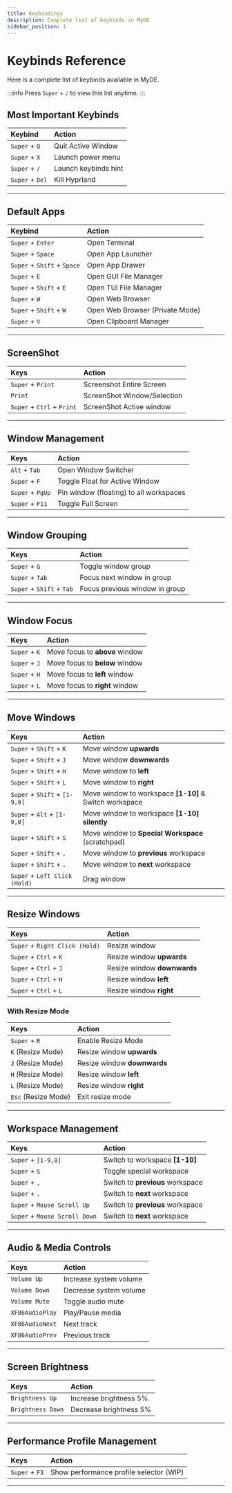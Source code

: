 ```yaml
---
title: Keybindings
description: Complete list of keybinds in MyDE
sidebar_position: 1
---
```


# Keybinds Reference

<div style={{ textAlign: "center" }}>
    <p>Here is a complete list of keybinds available in MyDE.</p>
</div>

:::info
Press `Super` + `/` to view this list anytime.
:::

## Most Important Keybinds

| Keybind         | Action               |
| :-------------- | :------------------- |
| `Super` + `Q`   | Quit Active Window   |
| `Super` + `X`   | Launch power menu    |
| `Super` + `/`   | Launch keybinds hint |
| `Super` + `Del` | Kill Hyprland        |

---

## Default Apps

| Keybind                     | Action                          |
| :-------------------------- | :------------------------------ |
| `Super` + `Enter`           | Open Terminal                   |
| `Super` + `Space`           | Open App Launcher               |
| `Super` + `Shift` + `Space` | Open App Drawer                 |
| `Super` + `E`               | Open GUI File Manager           |
| `Super` + `Shift` + `E`     | Open TUI File Manager           |
| `Super` + `W`               | Open Web Browser                |
| `Super` + `Shift` + `W`     | Open Web Browser (Private Mode) |
| `Super` + `V`               | Open Clipboard Manager          |

---

## ScreenShot

| Keys                       | Action                      |
| :------------------------- | :-------------------------- |
| `Super` + `Print`          | Screenshot Entire Screen    |
| `Print`                    | ScreenShot Window/Selection |
| `Super` + `Ctrl` + `Print` | ScreenShot Active window    |

---

## Window Management

| Keys             | Action                                  |
| :--------------- | :-------------------------------------- |
| `Alt` + `Tab`    | Open Window Switcher                    |
| `Super` + `F`    | Toggle Float for Active Window          |
| `Super` + `PgUp` | Pin window (floating) to all workspaces |
| `Super` + `F11`  | Toggle Full Screen                      |

---

## Window Grouping

| Keys                      | Action                         |
| :------------------------ | :----------------------------- |
| `Super` + `G`             | Toggle window group            |
| `Super` + `Tab`           | Focus next window in group     |
| `Super` + `Shift` + `Tab` | Focus previous window in group |

---

## Window Focus

| Keys          | Action                         |
| :------------ | :----------------------------- |
| `Super` + `K` | Move focus to **above** window |
| `Super` + `J` | Move focus to **below** window |
| `Super` + `H` | Move focus to **left** window  |
| `Super` + `L` | Move focus to **right** window |

---

## Move Windows

| Keys                          | Action                                                 |
| :---------------------------- | :----------------------------------------------------- |
| `Super` + `Shift` + `K`       | Move window **upwards**                                |
| `Super` + `Shift` + `J`       | Move window **downwards**                              |
| `Super` + `Shift` + `H`       | Move window to **left**                                |
| `Super` + `Shift` + `L`       | Move window to **right**                               |
| `Super` + `Shift` + `[1-9,0]` | Move window to workspace **[1-10]** & Switch workspace |
| `Super` + `Alt` + `[1-9,0]`   | Move window to workspace **[1-10] silently**           |
| `Super` + `Shift` + `S`       | Move window to **Special Workspace** (scratchpad)      |
| `Super` + `Shift` + `,`       | Move window to **previous** workspace                  |
| `Super` + `Shift` + `.`       | Move window to **next** workspace                      |
| `Super` + `Left Click (Hold)` | Drag window                                            |

---

## Resize Windows

| Keys                           | Action                      |
| :----------------------------- | :-------------------------- |
| `Super` + `Right Click (Hold)` | Resize window               |
| `Super` + `Ctrl` + `K`         | Resize window **upwards**   |
| `Super` + `Ctrl` + `J`         | Resize window **downwards** |
| `Super` + `Ctrl` + `H`         | Resize window **left**      |
| `Super` + `Ctrl` + `L`         | Resize window **right**     |

### With Resize Mode

| Keys                | Action                      |
| :------------------ | :-------------------------- |
| `Super` + `R`       | Enable Resize Mode          |
| `K` (Resize Mode)   | Resize window **upwards**   |
| `J` (Resize Mode)   | Resize window **downwards** |
| `H` (Resize Mode)   | Resize window **left**      |
| `L` (Resize Mode)   | Resize window **right**     |
| `Esc` (Resize Mode) | Exit resize mode            |

---

## Workspace Management

| Keys                          | Action                           |
| :---------------------------- | :------------------------------- |
| `Super` + `[1-9,0]`           | Switch to workspace **[1-10]**   |
| `Super` + `S`                 | Toggle special workspace         |
| `Super` + `,`                 | Switch to **previous** workspace |
| `Super` + `.`                 | Switch to **next** workspace     |
| `Super` + `Mouse Scroll Up`   | Switch to **previous** workspace |
| `Super` + `Mouse Scroll Down` | Switch to **next** workspace     |

---

## Audio & Media Controls

| Keys            | Action                 |
| :-------------- | :--------------------- |
| `Volume Up`     | Increase system volume |
| `Volume Down`   | Decrease system volume |
| `Volume Mute`   | Toggle audio mute      |
| `XF86AudioPlay` | Play/Pause media       |
| `XF86AudioNext` | Next track             |
| `XF86AudioPrev` | Previous track         |

---

## Screen Brightness

| Keys              | Action                 |
| :---------------- | :--------------------- |
| `Brightness Up`   | Increase brightness 5% |
| `Brightness Down` | Decrease brightness 5% |

---

## Performance Profile Management

| Keys           | Action                                  |
| :------------- | :-------------------------------------- |
| `Super` + `F3` | Show performance profile selector (WIP) |

---
